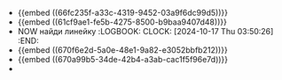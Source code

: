 - {{embed ((66fc235f-a33c-4319-9452-03a9f6dc99d5))}}
- {{embed ((61cf9ae1-fe5b-4275-8500-b9baa9407d48))}}
- NOW найди линейку
  :LOGBOOK:
  CLOCK: [2024-10-17 Thu 03:50:26]
  :END:
- {{embed ((670f6e2d-5a0e-48e1-9a82-e3052bbfb212))}}
- {{embed ((670a99b5-34de-42b4-a3ab-cac1f5f96e7d))}}
-